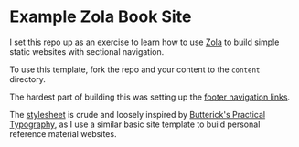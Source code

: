 # Example Zola Book Site

I set this repo up as an exercise to learn how to use [Zola][zola] to build simple static websites with sectional navigation.

To use this template, fork the repo and your content to the `content` directory.

The hardest part of building this was setting up the [footer navigation links][nav].

The [stylesheet](static/style.css) is crude and loosely inspired by [Butterick's Practical Typography][pt], as I use a similar basic site template to build personal reference material websites.

[zola]: https://getzola.org/
[nav]: templates/nav.html
[pt]: https://practicaltypography.com/

